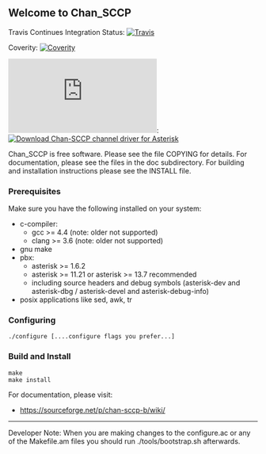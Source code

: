 ## Welcome to Chan_SCCP
Travis Continues Integration Status: [![Travis](http://img.shields.io/travis/marcelloceschia/chan-sccp-b.svg?style=flat)](https://travis-ci.org/marcelloceschia/chan-sccp-b)

Coverity: [![Coverity](https://img.shields.io/coverity/scan/7795.svg)](https://scan.coverity.com/projects/dkgroot-chan-sccp-b) 

[![Download Chan-SCCP channel driver for Asterisk](https://sourceforge.net/sflogo.php?type=8&group_id=186378)](https://sourceforge.net/p/chan-sccp-b/): [![Download Chan-SCCP channel driver for Asterisk](https://img.shields.io/sourceforge/dt/chan-sccp-b.svg)](https://sourceforge.net/projects/chan-sccp-b/files/latest/download)


Chan_SCCP is free software. Please see the file COPYING for details.
For documentation, please see the files in the doc subdirectory.
For building and installation instructions please see the INSTALL file.

### Prerequisites
Make sure you have the following installed on your system:
- c-compiler:
  - gcc >= 4.4  (note: older not supported)
  - clang >= 3.6  (note: older not supported)
- gnu make
- pbx:
  - asterisk >= 1.6.2
  - asterisk >= 11.21 or asterisk >= 13.7 recommended
  - including source headers and debug symbols (asterisk-dev and asterisk-dbg / asterisk-devel and asterisk-debug-info)
- posix applications like sed, awk, tr

### Configuring
    ./configure [....configure flags you prefer...]

### Build and Install
    make
    make install

For documentation, please visit:
- https://sourceforge.net/p/chan-sccp-b/wiki/

- - - 
Developer Note: When you are making changes to the configure.ac or any of the Makefile.am files you should run ./tools/bootstrap.sh afterwards.

